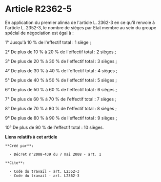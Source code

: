 # Article R2362-5

En application du premier alinéa de l'article L. 2362-3 en ce qu'il renvoie à l'article L. 2352-3, le nombre de sièges par
Etat membre au sein du groupe spécial de négociation est égal à : 

1° Jusqu'à 10 % de l'effectif total : 1 siège ; 

2° De plus de 10 % à 20 % de l'effectif total : 2 sièges ; 

3° De plus de 20 % à 30 % de l'effectif total : 3 sièges ; 

4° De plus de 30 % à 40 % de l'effectif total : 4 sièges ; 

5° De plus de 40 % à 50 % de l'effectif total : 5 sièges ; 

6° De plus de 50 % à 60 % de l'effectif total : 6 sièges ; 

7° De plus de 60 % à 70 % de l'effectif total : 7 sièges ; 

8° De plus de 70 % à 80 % de l'effectif total : 8 sièges ; 

9° De plus de 80 % à 90 % de l'effectif total : 9 sièges ; 

10° De plus de 90 % de l'effectif total : 10 sièges.

**Liens relatifs à cet article**

	**Créé par**:

	  - Décret n°2008-439 du 7 mai 2008 - art. 1

	**Cite**:

	  - Code du travail - art. L2352-3
	  - Code du travail - art. L2362-3
